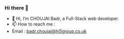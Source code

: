 ### Hi there 👋

- 👋 Hi, I’m CHOUJAI Badr, a Full-Stack web developer.
- 📫 How to reach me : 
- Email : badr.choujai@hi5group.co.uk

